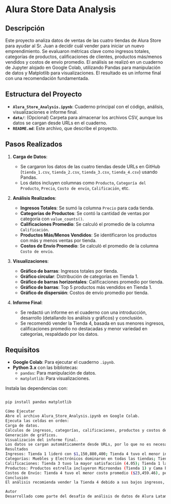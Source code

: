 # Alura Store Data Analysis

## Descripción
Este proyecto analiza datos de ventas de las cuatro tiendas de Alura Store para ayudar al Sr. Juan a decidir cuál vender para iniciar un nuevo emprendimiento. Se evaluaron métricas clave como ingresos totales, categorías de productos, calificaciones de clientes, productos más/menos vendidos y costos de envío promedio. El análisis se realizó en un cuaderno de Jupyter alojado en Google Colab, utilizando Pandas para manipulación de datos y Matplotlib para visualizaciones. El resultado es un informe final con una recomendación fundamentada.

## Estructura del Proyecto
- **`Alura_Store_Analysis.ipynb`**: Cuaderno principal con el código, análisis, visualizaciones e informe final.
- **`data/`**: (Opcional) Carpeta para almacenar los archivos CSV, aunque los datos se cargan desde URLs en el cuaderno.
- **`README.md`**: Este archivo, que describe el proyecto.

## Pasos Realizados
1. **Carga de Datos**:
   - Se cargaron los datos de las cuatro tiendas desde URLs en GitHub (`tienda_1.csv`, `tienda_2.csv`, `tienda_3.csv`, `tienda_4.csv`) usando Pandas.
   - Los datos incluyen columnas como `Producto`, `Categoría del Producto`, `Precio`, `Costo de envío`, `Calificación`, etc.

2. **Análisis Realizados**:
   - **Ingresos Totales**: Se sumó la columna `Precio` para cada tienda.
   - **Categorías de Productos**: Se contó la cantidad de ventas por categoría con `value_counts()`.
   - **Calificaciones Promedio**: Se calculó el promedio de la columna `Calificación`.
   - **Productos Más/Menos Vendidos**: Se identificaron los productos con más y menos ventas por tienda.
   - **Costos de Envío Promedio**: Se calculó el promedio de la columna `Costo de envío`.

3. **Visualizaciones**:
   - **Gráfico de barras**: Ingresos totales por tienda.
   - **Gráfico circular**: Distribución de categorías en Tienda 1.
   - **Gráfico de barras horizontales**: Calificaciones promedio por tienda.
   - **Gráfico de barras**: Top 5 productos más vendidos en Tienda 1.
   - **Gráfico de dispersión**: Costos de envío promedio por tienda.

4. **Informe Final**:
   - Se redactó un informe en el cuaderno con una introducción, desarrollo (detallando los análisis y gráficos) y conclusión.
   - Se recomendó vender la Tienda 4, basada en sus menores ingresos, calificaciones promedio no destacadas y menor variedad en categorías, respaldado por los datos.

## Requisitos
- **Google Colab**: Para ejecutar el cuaderno `.ipynb`.
- **Python 3.x** con las bibliotecas:
  - `pandas`: Para manipulación de datos.
  - `matplotlib`: Para visualizaciones.

Instala las dependencias con:
```bash

pip install pandas matplotlib

Cómo Ejecutar
Abre el archivo Alura_Store_Analysis.ipynb en Google Colab.
Ejecuta las celdas en orden:
Carga de datos.
Cálculos de ingresos, categorías, calificaciones, productos y costos de envío.
Generación de gráficos.
Visualización del informe final.
Los datos se cargan automáticamente desde URLs, por lo que no es necesario descargar los CSV.
Resultados
Ingresos: Tienda 1 lideró con $1,150,880,400; Tienda 4 tuvo el menor ingreso ($1,038,375,700).
Categorías: Muebles y Electrónicos dominaron en todas las tiendas; Tienda 4 tuvo menos ventas en Electrodomésticos.
Calificaciones: Tienda 3 tuvo la mayor satisfacción (4.05); Tienda 1 la menor (3.98).
Productos: Productos estrella incluyeron Microondas (Tienda 1) y Cama box (Tienda 4).
Costos de Envío: Tienda 4 tuvo el menor costo promedio ($23,459.46), pero no compensó otras debilidades.
Conclusión
El análisis recomienda vender la Tienda 4 debido a sus bajos ingresos, calificaciones promedio no competitivas y menor desempeño en categorías clave, lo que la hace la menos eficiente para mantener.

Autor
Desarrollado como parte del desafío de análisis de datos de Alura Latam.
